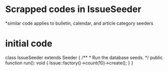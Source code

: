 # Scrapped codes in IssueSeeder 
*similar code applies to bulletin, calendar, and article category seeders

# initial code 
class IssueSeeder extends Seeder
{
    /**
     * Run the database seeds.
     */
    public function run(): void
    {
        Issue::factory()->count(10)->create();
    }
}
